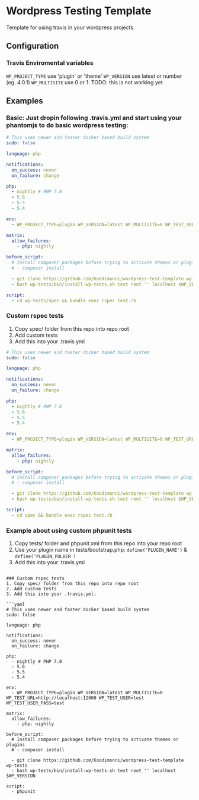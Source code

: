 # Wordpress Testing Template
Template for using travis in your wordpress projects.
## Configuration
### Travis Enviromental variables

```WP_PROJECT_TYPE``` use 'plugin' or 'theme'
```WP_VERSION``` use latest or number (eg. 4.0.1)
```WP_MULTISITE``` use 0 or 1. TODO: this is not working yet

## Examples
### Basic: Just dropin following .travis.yml and start using your phantomjs to do basic wordpress testing:
```yaml
# This uses newer and faster docker based build system
sudo: false

language: php

notifications:
  on_success: never
  on_failure: change

php:
  - nightly # PHP 7.0
  - 5.6
  - 5.5
  - 5.4

env:
  - WP_PROJECT_TYPE=plugin WP_VERSION=latest WP_MULTISITE=0 WP_TEST_URL=http://localhost:12000 WP_TEST_USER=test WP_TEST_USER_PASS=test

matrix:
  allow_failures:
    - php: nightly

before_script:
  # Install composer packages before trying to activate themes or plugins
  # - composer install

  - git clone https://github.com/Koodimonni/wordpress-test-template wp-tests
  - bash wp-tests/bin/install-wp-tests.sh test root '' localhost $WP_VERSION

script:
  - cd wp-tests/spec && bundle exec rspec test.rb

```

### Custom rspec tests
1. Copy spec/ folder from this repo into repo root
2. Add custom tests
3. Add this into your .travis.yml

```yaml
# This uses newer and faster docker based build system
sudo: false

language: php

notifications:
  on_success: never
  on_failure: change

php:
  - nightly # PHP 7.0
  - 5.6
  - 5.5
  - 5.4

env:
  - WP_PROJECT_TYPE=plugin WP_VERSION=latest WP_MULTISITE=0 WP_TEST_URL=http://localhost:12000 WP_TEST_USER=test WP_TEST_USER_PASS=test

matrix:
  allow_failures:
    - php: nightly

before_script:
  # Install composer packages before trying to activate themes or plugins
  # - composer install

  - git clone https://github.com/Koodimonni/wordpress-test-template wp-tests
  - bash wp-tests/bin/install-wp-tests.sh test root '' localhost $WP_VERSION

script:
  - cd spec && bundle exec rspec test.rb
```

### Example about using custom phpunit tests
1. Copy tests/ folder and phpunit.xml from this repo into your repo root
2. Use your plugin name in tests/bootstrap.php: ```define('PLUGIN_NAME')``` & ```define('PLUGIN_FOLDER')```
3. Add this into your .travis.yml

```

### Custom rspec tests
1. Copy spec/ folder from this repo into repo root
2. Add custom tests
3. Add this into your .travis.yml:

```yaml
# This uses newer and faster docker based build system
sudo: false

language: php

notifications:
  on_success: never
  on_failure: change

php:
  - nightly # PHP 7.0
  - 5.6
  - 5.5
  - 5.4

env:
  - WP_PROJECT_TYPE=plugin WP_VERSION=latest WP_MULTISITE=0 WP_TEST_URL=http://localhost:12000 WP_TEST_USER=test WP_TEST_USER_PASS=test

matrix:
  allow_failures:
    - php: nightly

before_script:
  # Install composer packages before trying to activate themes or plugins
  # - composer install

  - git clone https://github.com/Koodimonni/wordpress-test-template wp-tests
  - bash wp-tests/bin/install-wp-tests.sh test root '' localhost $WP_VERSION

script:
  - phpunit
```

